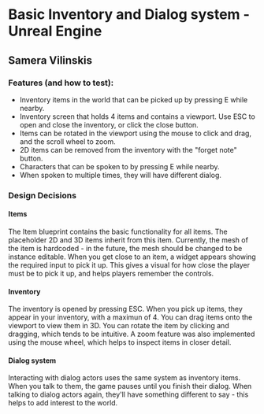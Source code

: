 # Basic Inventory and Dialog system - Unreal Engine
## Samera Vilinskis

### Features (and how to test):
- Inventory items in the world that can be picked up by pressing E while nearby.
- Inventory screen that holds 4 items and contains a viewport. Use ESC to open and close the inventory, or click the close button. 
- Items can be rotated in the viewport using the mouse to click and drag, and the scroll wheel to zoom.
- 2D items can be removed from the inventory with the "forget note" button. 
- Characters that can be spoken to by pressing E while nearby.
- When spoken to multiple times, they will have different dialog. 

### Design Decisions
#### Items
The Item blueprint contains the basic functionality for all items. The placeholder 2D and 3D items inherit from this item. Currently, the mesh of the item is hardcoded - in the future, the mesh should be changed to be instance editable. When you get close to an item, a widget appears showing the required input to pick it up. This gives a visual for how close the player must be to pick it up, and helps players remember the controls. 

#### Inventory
The inventory is opened by pressing ESC. When you pick up items, they appear in your inventory, with a maximun of 4. You can drag items onto the viewport to view them in 3D. You can rotate the item by clicking and dragging, which tends to be intuitive. A zoom feature was also implemented using the mouse wheel, which helps to inspect items in closer detail.

#### Dialog system 
Interacting with dialog actors uses the same system as inventory items. When you talk to them, the game pauses until you finish their dialog. When talking to dialog actors again, they'll have something different to say - this helps to add interest to the world. 
